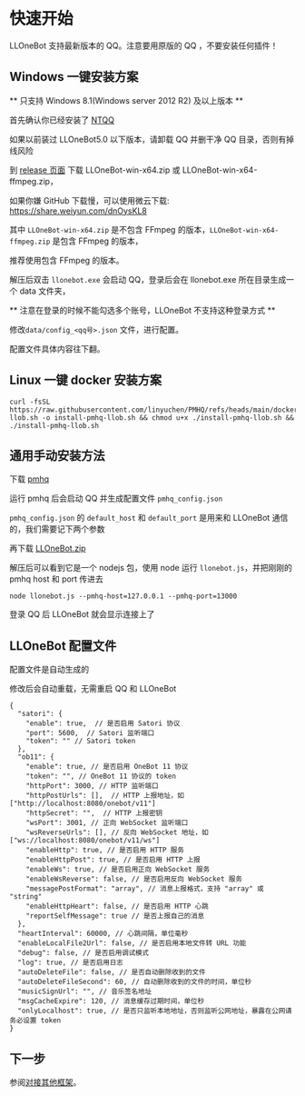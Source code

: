 # 快速开始

LLOneBot 支持最新版本的 QQ。注意要用原版的 QQ ，不要安装任何插件！

## Windows 一键安装方案

** 只支持 Windows 8.1(Windows server 2012 R2) 及以上版本 **

首先确认你已经安装了 [NTQQ](https://im.qq.com)

如果以前装过 LLOneBot5.0 以下版本，请卸载 QQ 并删干净 QQ 目录，否则有掉线风险

到 [release 页面](https://github.com/LLOneBot/LLOneBot/releases) 下载 LLOneBot-win-x64.zip 或 LLOneBot-win-x64-ffmpeg.zip，

如果你嫌 GitHub 下载慢，可以使用微云下载: <https://share.weiyun.com/dnOysKL8>

其中 `LLOneBot-win-x64.zip` 是不包含 FFmpeg 的版本，`LLOneBot-win-x64-ffmpeg.zip` 是包含 FFmpeg 的版本，

推荐使用包含 FFmpeg 的版本。

解压后双击 `llonebot.exe` 会启动 QQ，登录后会在 llonebot.exe 所在目录生成一个 data 文件夹，

** 注意在登录的时候不能勾选多个账号，LLOneBot 不支持这种登录方式 **

修改`data/config_<qq号>.json` 文件，进行配置。

配置文件具体内容往下翻。

## Linux 一键 docker 安装方案
```shell
curl -fsSL https://raw.githubusercontent.com/linyuchen/PMHQ/refs/heads/main/docker/install-llob.sh -o install-pmhq-llob.sh && chmod u+x ./install-pmhq-llob.sh && ./install-pmhq-llob.sh
```

[//]: # (## Linux 使用 NixOS/Docker 安装)

[//]: # ()
[//]: # (见 <https://github.com/llonebot/llonebot.nix>)

## 通用手动安装方法

下载 [pmhq](https://github.com/linyuchen/PMHQ/releases)

运行 pmhq 后会启动 QQ 并生成配置文件 `pmhq_config.json`

`pmhq_config.json` 的 `default_host` 和 `default_port` 是用来和 LLOneBot 通信的，我们需要记下两个参数

再下载 [LLOneBot.zip](https://github.com/LLOneBot/LLOneBot/releases)

解压后可以看到它是一个 nodejs 包，使用 node 运行 `llonebot.js`，并把刚刚的 pmhq host 和 port 传进去
```shell
node llonebot.js --pmhq-host=127.0.0.1 --pmhq-port=13000
```
登录 QQ 后 LLOneBot 就会显示连接上了

## LLOneBot 配置文件

配置文件是自动生成的

修改后会自动重载，无需重启 QQ 和 LLOneBot

```json5
{
  "satori": {
    "enable": true,  // 是否启用 Satori 协议
    "port": 5600,  // Satori 监听端口
    "token": "" // Satori token
  },
  "ob11": {
    "enable": true, // 是否启用 OneBot 11 协议
    "token": "", // OneBot 11 协议的 token
    "httpPort": 3000, // HTTP 监听端口
    "httpPostUrls": [],  // HTTP 上报地址，如 ["http://localhost:8080/onebot/v11"]
    "httpSecret": "",  // HTTP 上报密钥
    "wsPort": 3001, // 正向 WebSocket 监听端口
    "wsReverseUrls": [], // 反向 WebSocket 地址，如 ["ws://localhost:8080/onebot/v11/ws"]
    "enableHttp": true, // 是否启用 HTTP 服务
    "enableHttpPost": true, // 是否启用 HTTP 上报
    "enableWs": true, // 是否启用正向 WebSocket 服务
    "enableWsReverse": false, // 是否启用反向 WebSocket 服务
    "messagePostFormat": "array", // 消息上报格式，支持 "array" 或 "string"
    "enableHttpHeart": false, // 是否启用 HTTP 心跳
    "reportSelfMessage": true // 是否上报自己的消息
  },
  "heartInterval": 60000, // 心跳间隔，单位毫秒
  "enableLocalFile2Url": false, // 是否启用本地文件转 URL 功能
  "debug": false, // 是否启用调试模式
  "log": true, // 是否启用日志
  "autoDeleteFile": false, // 是否自动删除收到的文件
  "autoDeleteFileSecond": 60, // 自动删除收到的文件的时间，单位秒
  "musicSignUrl": "", // 音乐签名地址
  "msgCacheExpire": 120, // 消息缓存过期时间，单位秒
  "onlyLocalhost": true, // 是否只监听本地地址，否则监听公网地址，暴露在公网请务必设置 token
}
```

## 下一步

参阅[对接其他框架](./configuration.md#对接其他框架)。



